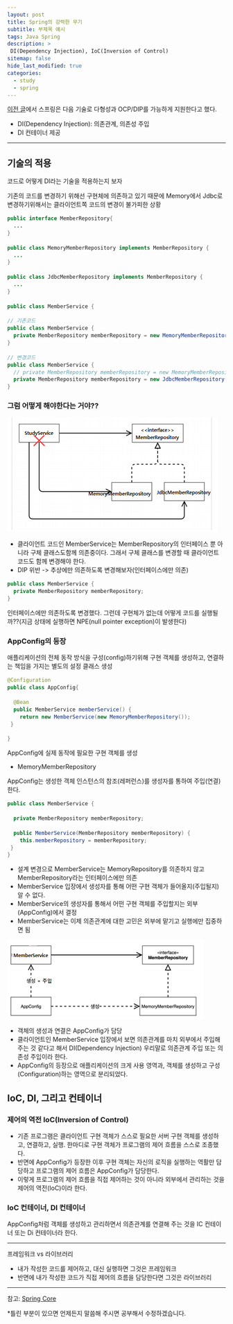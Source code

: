```yaml
---
layout: post
title: Spring의 강력한 무기
subtitle: 부제목 예시
tags: Java Spring
description: >
 DI(Dependency Injection), IoC(Inversion of Control)
sitemap: false
hide_last_modified: true
categories:
  - study
  - spring
---
```


[이전 글]에서 스프링은 다음 기술로 다형성과 OCP/DIP를 가능하게 지원한다고 했다.
- DI(Dependency Injection): 의존관계, 의존성 주입
- DI 컨테이너 제공

---

## 기술의 적용

코드로 어떻게 DI라는 기술을 적용하는지 보자

기존의 코드를 변경하기 위해선 구현체에 의존하고 있기 때문에 Memory에서 Jdbc로 변경하기위해서는 클라이언트쪽 코드의 변경이 불가피한 상황
```java
public interface MemberRepository{
  ...
}

public class MemoryMemberRepository implements MemberRepository {
  ...
}

public class JdbcMemberRepository implements MemberRepository {
  ...
}

public class MemberService {

// 기존코드
public class MemberService {
  private MemberRepository memberRepository = new MemoryMemberRepository();
}

// 변경코드
public class MemberService {
  // private MemberRepository memberRepository = new MemoryMemberRepository();
  private MemberRepository memberRepository = new JdbcMemberRepository();
}
```

### 그럼 어떻게 해야한다는 거야??

![img](/assets/img/blog/study/spring/Spring(2)_1.png)

- 클라이언트 코드인 MemberService는 MemberRepository의 인터페이스 뿐 아니라 구체 클래스도함께 의존중이다. 그래서 구체 클래스를 변경할 때 클라이언트 코드도 함께 변경해야 한다.
-  DIP 위반 -> 추상에만 의존하도록 변경해보자(인터페이스에만 의존)

```java
public class MemberService {
  private MemberRepository memberRepository;
}
```

인터페이스에만 의존하도록 변경했다. 그런데 구현체가 없는데 어떻게 코드를 실행될까??(지금 상태에 실행하면 NPE(null pointer exception)이 발생한다)

### AppConfig의 등장
애플리케이션의 전체 동작 방식을 구성(config)하기위해 구현 객체를 생성하고, 연결하는 책임을 가지는 별도의 설정 클래스 생성

```java
@Configuration
public class AppConfig{

  @Bean
  public MemberService memberService() {
    return new MemberService(new MemoryMemberRepository());
 }

}
```

AppConfig에 실제 동작에 필요한 구현 객체를 생성
- MemoryMemberRepository

AppConfig는 생성한 객체 인스턴스의 참조(레퍼런스)를 생성자를 통하여 주입(연결)한다.

```java
public class MemberService {
  
  private MemberRepository memberRepository;

  public MemberService(MemberRepository memberRepository) {
    this.memberRepository = memberRepository;
 }
}
```
- 설계 변경으로 MemberService는 MemoryRepository를 의존하지 않고 MemberRepository라는 인터페이스에만 의존
- MemberService 입장에서 생성자를 통해 어떤 구현 객체가 들어올지(주입될지) 알 수 없다.
- MemberService의 생성자를 통해서 어떤 구현 객체를 주입할지는 외부(AppConfig)에서 결정
- MemberService는 이제 의존관계에 대한 고민은 외부에 맡기고 실행에만 집중하면 됨

![img](/assets/img/blog/study/spring/Spring(2)_2.png)

[이전 글]: https://parkmuhyeun.github.io/study/spring/2022-01-26-Spring(1)/

- 객체의 생성과 연결은 AppConfig가 담당
- 클라이언트인 MemberService 입장에서 보면 의존관계를 마치 외부에서 주입해주는 것 같다고 해서 DI(Dependency Injection) 우리말로 의존관계 주입 또는 의존성 주입이라 한다.
- AppConfig의 등장으로 애플리케이션의 크게 사용 영역과, 객체를 생성하고 구성(Configuration)하는 영역으로 분리되었다.

## IoC, DI, 그리고 컨테이너

### 제어의 역전 IoC(Inversion of Control)
- 기존 프로그램은 클라이언트 구현 객체가 스스로 필요한 서버 구현 객체를 생성하고, 연결하고, 실행. 한마디로 구현 객체가 프로그램의 제어 흐름을 스스로 조종했다.
- 반면에 AppConfig가 등장한 이후 구현 객체는 자신의 로직을 실행하는 역활만 담당하고 프로그램의 제어 흐름은 AppConfig가 담당한다.
- 이렇게 프로그램의 제어 흐름을 직접 제어하는 것이 아니라 외부에서 관리하는 것을 제어의 역전(IoC)이라 한다.

### IoC 컨테이너, DI 컨테이너
AppConfig처럼 객체를 생성하고 관리하면서 의존관계를 연결해 주는 것을 IC 컨테이너 또는 Di 컨테이너라 한다.

---

프레임워크 vs 라이브러리
- 내가 작성한 코드를 제어하고, 대신 실행하면 그것은 프레임워크
- 반면에 내가 작성한 코드가 직접 제어의 흐름을 담당한다면 그것은 라이브러리

--- 

참고:
[Spring Core](https://www.inflearn.com/course/%EC%8A%A4%ED%94%84%EB%A7%81-%ED%95%B5%EC%8B%AC-%EC%9B%90%EB%A6%AC-%EA%B8%B0%EB%B3%B8%ED%8E%B8)

*틀린 부분이 있으면 언제든지 말씀해 주시면 공부해서 수정하겠습니다.